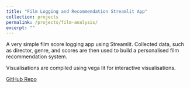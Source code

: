 ```yaml
---
title: "Film Logging and Recommendation Streamlit App"
collection: projects
permalink: /projects/film-analysis/
excerpt: ""
---
```


A very simple film score logging app using Streamlit. Collected data, such as director, genre, and scores are then used 
to build a personalised film recommendation system. 

Visualisations are compiled using vega lit for interactive visualisations.

[GitHub Repo](https://github.com/qisuqi/films_analysis)
